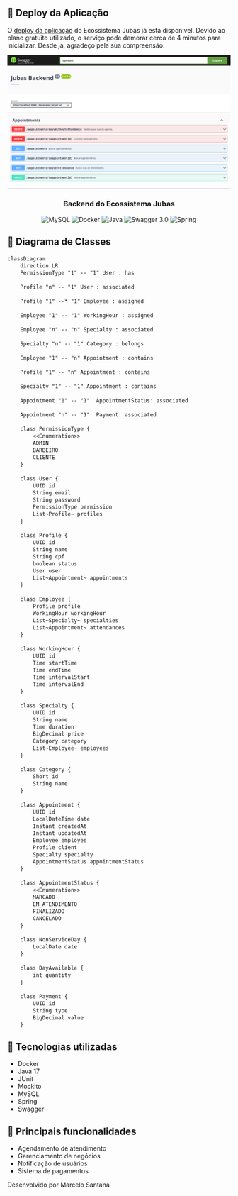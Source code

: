 ## 🍃 Deploy da Aplicação

O [deploy da aplicação](https://jubas-backend.onrender.com/swagger-ui.html) do Ecossistema Jubas já está disponível. Devido ao plano gratuito utilizado, o serviço pode demorar cerca de 4 minutos para inicializar. Desde já, agradeço pela sua compreensão.

![Swagger UI](https://github.com/marcelo-de-santana/imagioteca/blob/master/jubas-backend/swagger-ui-from-jubas-backend-v1.png?raw=true)

---

<h3 align="center">
  Backend do Ecossistema Jubas
</h3>

<p align="center">
  <img alt="MySQL" src="https://img.shields.io/badge/MySQL-00739E?style=for-the-badge&logo=MySQL&logoColor=white">
  <img alt="Docker" src="https://img.shields.io/badge/Docker-0D6EFD?style=for-the-badge&logo=Docker&logoColor=white">
  <img alt="Java" src="https://img.shields.io/badge/Java-white?style=for-the-badge&logo=OpenJDK&logoColor=333333">
  <img alt="Swagger 3.0" src="https://img.shields.io/badge/Swagger-F0C723?style=for-the-badge&logo=Swagger&logoColor=black">
  <img alt="Spring" src="https://img.shields.io/badge/Spring-C6423D?style=for-the-badge&logo=Spring&logoColor=white">
</p>

## :straight_ruler: Diagrama de Classes

```mermaid
classDiagram
    direction LR
    PermissionType "1" -- "1" User : has
    
    Profile "n" -- "1" User : associated 
    
    Profile "1" --* "1" Employee : assigned

    Employee "1" -- "1" WorkingHour : assigned

    Employee "n" -- "n" Specialty : associated
    
    Specialty "n" -- "1" Category : belongs

    Employee "1" -- "n" Appointment : contains

    Profile "1" -- "n" Appointment : contains
    
    Specialty "1" -- "1" Appointment : contains
    
    Appointment "1" -- "1"  AppointmentStatus: associated

    Appointment "n" -- "1"  Payment: associated

    class PermissionType {
        <<Enumeration>>
        ADMIN
        BARBEIRO
        CLIENTE
    }

    class User {
        UUID id
        String email
        String password
        PermissionType permission
        List~Profile~ profiles
    }

    class Profile {
        UUID id
        String name
        String cpf
        boolean status
        User user
        List~Appointment~ appointments
    }

    class Employee {
        Profile profile
        WorkingHour workingHour
        List~Specialty~ specialties
        List~Appointment~ attendances
    }

    class WorkingHour {
        UUID id
        Time startTime
        Time endTime
        Time intervalStart
        Time intervalEnd
    }

    class Specialty {
        UUID id
        String name
        Time duration
        BigDecimal price
        Category category
        List~Employee~ employees
    }

    class Category {
        Short id
        String name
    }

    class Appointment {
        UUID id
        LocalDateTime date
        Instant createdAt
        Instant updatedAt
        Employee employee
        Profile client
        Specialty specialty
        AppointmentStatus appointmentStatus
    }

    class AppointmentStatus {
        <<Enumeration>>
        MARCADO
        EM_ATENDIMENTO
        FINALIZADO
        CANCELADO
    }
    
    class NonServiceDay {
        LocalDate date
    }

    class DayAvailable {
        int quantity
    }

    class Payment {
        UUID id
        String type
        BigDecimal value
    }
```

## :wrench: Tecnologias utilizadas

* Docker
* Java 17
* JUnit
* Mockito
* MySQL
* Spring
* Swagger

## :pushpin: Principais funcionalidades

* Agendamento de atendimento
* Gerenciamento de negócios
* Notificação de usuários
* Sistema de pagamentos

Desenvolvido por Marcelo Santana
